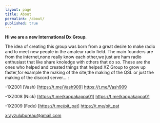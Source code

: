```yaml
---
layout: page
title: About
permalink: /about/
published: true
---
```

**Hi we are a new International Dx Group**.

The idea of creating this group was born from a great desire to make radio and to meet new people in the amateur radio field.
The main founders are from the internet,none really know each other,we just are ham radio enthusiast that like share knoledge with others that do so.
These are the ones who helped and created things that helped XZ Group to grow up faster,for example the making of the site,the making of the  QSL or just the making of the discord server... :

-1XZ001 (Vash) [https://t.me/Vash909] https://t.me/Vash909

-1XZ008 (Nick) [https://t.me/kappakappa01] https://t.me/kappakappa01

-1XZ009 (Fede) [https://t.me/pit_pat] https://t.me/pit_pat


[xrayzulubureau@gmail.com](mailto:xrayzulubureau@gmail.com)
